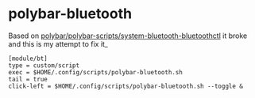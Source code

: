 # polybar-bluetooth

Based on [polybar/polybar-scripts/system-bluetooth-bluetoothctl](https://github.com/polybar/polybar-scripts/blob/master/polybar-scripts/system-bluetooth-bluetoothctl) it broke and this is my attempt to fix it_

```
[module/bt]
type = custom/script
exec = $HOME/.config/scripts/polybar-bluetooth.sh
tail = true
click-left = $HOME/.config/scripts/polybar-bluetooth.sh --toggle &
```
